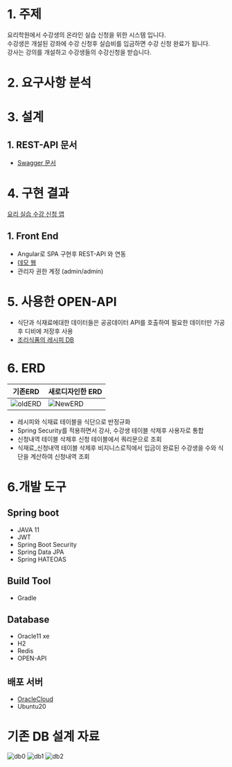 # 1. 주제
요리학원에서 수강생의 온라인 실습 신청을 위한 시스템 입니다.  
수강생은 개설된 강좌에 수강 신청후 실습비를 입금하면 수강 신청 완료가 됩니다.   
강사는 강의를 개설하고 수강생들의 수강신청을 받습니다.  

# 2. 요구사항 분석

# 3. 설계 
## 1. REST-API 문서
- [Swagger 문서](https://hayagou.shop/api/swagger-ui.html)

# 4. 구현 결과
[요리 실습 수강 신청 앱](https://hayagou.shop)

## 1. Front End
- Angular로 SPA 구현후 REST-API 와 연동
- [데모 웹](https://hayagou.shop)
- 관리자 권한 계정 (admin/admin)

# 5. 사용한 OPEN-API

- 식단과 식재료에대한 데이터들은 공공데이터 API를 호출하여 필요한 데이터만 가공후 디비에 저장후 사용
- [조리식품의 레시피 DB](http://www.foodsafetykorea.go.kr/api/openApiInfo.do?menu_grp=MENU_GRP31&menu_no=661&show_cnt=10&start_idx=1&svc_no=COOKRCP01)

# 6. ERD

|기존ERD|새로디자인한 ERD|
|--|--|
|![oldERD](https://sat02pap001files.storage.live.com/y4mG25ylLZD0cGttzcGU-QoELKceuPiLL3TH8lTrIW81QWdEk6oKPa-WiO847KMKF_qQoKelvFs7axXSDPiJ24U4wqkpXnTZLoAjkAws48iNsnt6cgp8RieedOAWOsnapaCjVLzgrKIXZPiD1O7LMlllzkbMHuCHVg4WwTRZot3BlL3MFyNcHunl-rwvTaCH8nJPNVl5xn26HHqmGkAscIqWw/%EA%B8%B0%EC%A1%B4ERD.png?psid=1&width=1189&height=925)|![NewERD](https://sat02pap001files.storage.live.com/y4m15FIek_Zp48BugGZVMDnD4NCCWsm286uydVGHoBm37qbFNaVoqRzW_qMiy2s6Qroa0aE2eThKi2NSzV4FnNnDwB7keTSgINAwYXCaw_oitl4lu_Ey67859eru48Kpkr4xRKwdXcO_XgpuG_EKnHVIH88bXmfAeSP-Ma84EAqGgP4--w6e62zWEBSrSWOaKhZ8_fF9O9IHuOZ7MFUocyuIg/%EC%83%88%EB%A1%9C%EB%94%94%EC%9E%90%EC%9D%B8%ED%95%9CERD.png?psid=1&width=1422&height=652)|

- 레시피와 식재료 테이블을 식단으로 반정규화
- Spring Security를 적용하면서 강사, 수강생 테이블 삭제후 사용자로 통합
- 신청내역 테이블 삭제후 신청 테이블에서 쿼리문으로 조회
- 식재료_신청내역 테이블 삭제후 비지니스로직에서 입금이 완료된 수강생을 수와 식단을 계산하여 신청내역 조회

# 6.개발 도구
## Spring boot
- JAVA 11
- JWT
- Spring Boot Security
- Spring Data JPA
- Spring HATEOAS

## Build Tool
- Gradle

## Database
- Oracle11 xe
- H2
- Redis
- OPEN-API

## 배포 서버
- [OracleCloud](https://www.oracle.com/kr/cloud/)
- Ubuntu20
 
# 기존 DB 설계 자료
![db0](https://sat02pap001files.storage.live.com/y4mX2XFBA_QNpltoCWsOvCFZLGj2sDtHTh_6VKk77XobU4BlFzs0NGwB8SgNLcJ_PpplNWfT-VeecMZCxvCEiG8liKQ7hWV0kFVmZNM41lzzA5XN9Et9oKOjU6NToLRyMdQ4ZT5V8uL9hCAj8Am83ttN8B0oi_4UGQsFNMyMxRd8MPECTbNPlN7W4Bxg0fGMRukQSxcaax_yxhmH7aImdhP3Q/db0.jpg?psid=1&width=794&height=1123)
![db1](https://sat02pap001files.storage.live.com/y4mNazF8b_82WB93tOkJzk46Sdb3VWL3VR21isssCYIpv9ULbUQfNM59m6DdwHDQ58LXBal1fxGI-U6K-Xjov7_dBFIN4QELH_3h4Ty-Xb6Nf83yJ45S0siSOnD6BYk-ii20ReUKk3L-CaKF7pux50VmtpaL9nFc4ZbS359TbQA_z3UocPVTjiVw9u7xn3YR_I3Mt5zDzEMOhuuMnY-1kP15g/db1.jpg?psid=1&width=794&height=1123)
![db2](https://sat02pap001files.storage.live.com/y4mfc9hocYDn6vQX5Aaq7nn8l7SGIwYV-N54Csf1q1yvUFcLQ2_O7oiJNnPOWKBuit1sjPIVM85urzz2FFEDmxCEP1MuBcveG9aALe0LaqWqgqajeqx7ojAEtZKHPjVhkKCMuf_L9QuMWxozeKRFLI79bAP1uCVKWoC32kRXnEXyVOWAWvtLSlwdyl08IZ3BeJdP1xuZfIIR0AeIs7p0s6T8w/db2.jpg?psid=1&width=794&height=1123)
